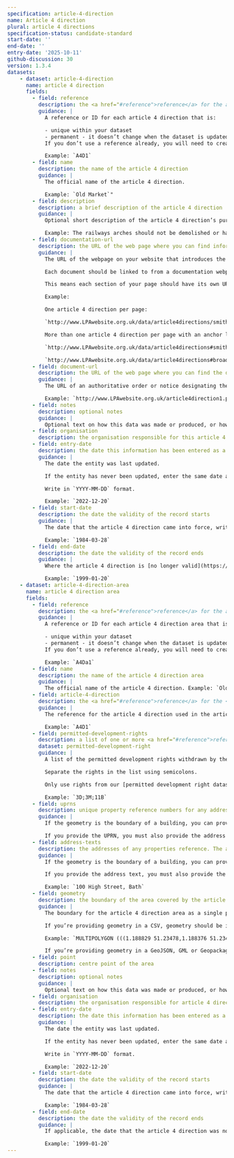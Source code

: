 ```yaml
---
specification: article-4-direction
name: Article 4 direction
plural: article 4 directions
specification-status: candidate-standard
start-date: ''
end-date: ''
entry-date: '2025-10-11'
github-discussion: 30
version: 1.3.4
datasets:
    - dataset: article-4-direction
      name: article 4 direction
      fields:
        - field: reference
          description: the <a href="#reference">reference</a> for the article 4 direction
          guidance: |
            A reference or ID for each article 4 direction that is:

            - unique within your dataset
            - permanent - it doesn’t change when the dataset is updated
            If you don’t use a reference already, you will need to create one. This can be a short set of letters or numbers.

            Example: `A4D1`
        - field: name
          description: the name of the article 4 direction
          guidance: |
            The official name of the article 4 direction.

            Example: `Old Market`"
        - field: description
          description: a brief description of the article 4 direction
          guidance: |
            Optional short description of the article 4 direction’s purpose.

            Example: The railways arches should not be demolished or have their use changed from commercial to residential.
        - field: documentation-url
          description: the URL of the web page where you can find information about the article 4 direction
          guidance: |
            The URL of the webpage on your website that introduces the document.

            Each document should be linked to from a documentation webpage that includes a short description of the data and the document you’re linking to. Each article 4 direction should have a unique URL. This means you can create a separate page for each one, or you could list several on one page. If you do that, there must be a separate anchor link (fragment identifier) for each one.

            This means each section of your page should have its own URL. Most publishing systems will allow you to use a hashtag to create the identifiers for each article 4 direction you list - as in the examples shown.

            Example:

            One article 4 direction per page:

            `http://www.LPAwebsite.org.uk/data/article4directions/smithroad`

            More than one article 4 direction per page with an anchor link for each one:

            `http://www.LPAwebsite.org.uk/data/article4directions#smithroad`

            `http://www.LPAwebsite.org.uk/data/article4directions#broadhousepark`
        - field: document-url
          description: the URL of the web page where you can find the document for the article 4 direction
          guidance: |
            The URL of an authoritative order or notice designating the article 4 direction.

            Example: `http://www.LPAwebsite.org.uk/article4direction1.pdf`
        - field: notes
          description: optional notes
          guidance: |
            Optional text on how this data was made or produced, or how it can be interpreted.
        - field: organisation
          description: the organisation responsible for this article 4 direction
        - field: entry-date
          description: the date this information has been entered as a record
          guidance: |
            The date the entity was last updated.

            If the entity has never been updated, enter the same date as start-date.

            Write in `YYYY-MM-DD` format.

            Example: `2022-12-20`
        - field: start-date
          description: the date the validity of the record starts
          guidance: |
            The date that the article 4 direction came into force, written in `YYYY-MM-DD` format.

            Example: `1984-03-28`
        - field: end-date
          description: the date the validity of the record ends
          guidance: |
            Where the article 4 direction is [no longer valid](https://standards.planning-data.dev/principles/#we-shouldn%E2%80%99t-delete-entries-in-a-register), this should be the date that it was no longer in effect, written in `YYYY-MM-DD` format. If this does not apply, leave the cell blank.

            Example: `1999-01-20`
    - dataset: article-4-direction-area
      name: article 4 direction area
      fields:
        - field: reference
          description: the <a href="#reference">reference</a> for the article 4 direction area
          guidance: |
            A reference or ID for each article 4 direction area that is:

            - unique within your dataset
            - permanent - it doesn’t change when the dataset is updated
            If you don’t use a reference already, you will need to create one. This can be a short set of letters or numbers.

            Example: `A4Da1`
        - field: name
          description: the name of the article 4 direction area
          guidance: |
            The official name of the article 4 direction. Example: `Old Market`
        - field: article-4-direction
          description: the <a href="#reference">reference</a> for the <a href="article-4-direction-dataset">article 4 direction</a> entry
          guidance: |
            The reference for the article 4 direction used in the article 4 direction dataset.

            Example: `A4D1`
        - field: permitted-development-rights
          description: a list of one or more <a href="#reference">reference</a> values for <a href="article-4-direction-rule-dataset">permitted development right</a> entries, separated by a semi-colon ';'.
          dataset: permitted-development-right
          guidance: |
            A list of the permitted development rights withdrawn by the article 4 direction.

            Separate the rights in the list using semicolons.

            Only use rights from our [permitted development right dataset](https://www.planning.data.gov.uk/dataset/permitted-development-right). If the area withdraws a permitted development right that is not in our dataset, email digitalland@communities.gov.uk.

            Example: `3D;3M;11B`
        - field: uprns
          description: unique property reference numbers for any addressable properties, separated by `;`
          guidance: |
            If the geometry is the boundary of a building, you can provide the Unique Property Reference Number (UPRN). Find the UPRN on GeoPlace.

            If you provide the UPRN, you must also provide the address text.
        - field: address-texts
          description: the addresses of any properties reference. The addresses should be written as address-text (a single line separated by commas). To write multiple addresses end each address with `;`
          guidance: |
            If the geometry is the boundary of a building, you can provide the address of the article 4 direction, written as text.

            If you provide the address text, you must also provide the UPRN.

            Example: `100 High Street, Bath`
        - field: geometry
          description: the boundary of the area covered by the article 4 direction in WKT format
          guidance: |
            The boundary for the article 4 direction area as a single polygon or multipolygon value. All points in the polygon must be in the WGS84 coordinate reference system.

            If you’re providing geometry in a CSV, geometry should be in well-known text (WKT).

            Example: `MULTIPOLYGON (((1.188829 51.23478,1.188376 51.234909,1.188381 51.234917,1.187912 51.235022...`

            If you’re providing geometry in a GeoJSON, GML or Geopackage, use the associated geometry format.
        - field: point
          description: centre point of the area
        - field: notes
          description: optional notes
          guidance: |
            Optional text on how this data was made or produced, or how it can be interpreted.
        - field: organisation
          description: the organisation responsible for article 4 direction area
        - field: entry-date
          description: the date this information has been entered as a record
          guidance: |
            The date the entity was last updated.

            If the entity has never been updated, enter the same date as start-date.

            Write in `YYYY-MM-DD` format.

            Example: `2022-12-20`
        - field: start-date
          description: the date the validity of the record starts
          guidance: |
            The date that the article 4 direction came into force, written in YYYY-MM-DD format.

            Example: `1984-03-28`
        - field: end-date
          description: the date the validity of the record ends
          guidance: |
            If applicable, the date that the article 4 direction was no longer in effect, written in `YYYY-MM-DD` format. If this does not apply, leave the cell blank.

            Example: `1999-01-20`
---
```

